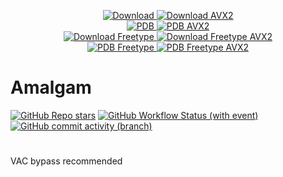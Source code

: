 <p align="center">
  <a href="https://nightly.link/daily3014/amalgam/workflows/msbuild/master/Amalgamx64Release.zip">
    <img src=".github/assets/download.png" alt="Download" width="auto" height="auto">
  </a>
  <a href="https://nightly.link/daily3014/amalgam/workflows/msbuild/master/Amalgamx64ReleaseAVX2.zip">
    <img src=".github/assets/download_avx2.png" alt="Download AVX2" width="auto" height="auto">
  </a>
  <br>
  <a href="https://nightly.link/daily3014/amalgam/workflows/msbuild/master/Amalgamx64ReleasePDB.zip">
    <img src=".github/assets/pdb.png" alt="PDB" width="auto" height="auto">
  </a>
  <a href="https://nightly.link/daily3014/amalgam/workflows/msbuild/master/Amalgamx64ReleaseAVX2PDB.zip">
    <img src=".github/assets/pdb_avx2.png" alt="PDB AVX2" width="auto" height="auto">
  </a>
  <br>
  <a href="https://nightly.link/daily3014/amalgam/workflows/msbuild/master/Amalgamx64ReleaseFreetype.zip">
    <img src=".github/assets/freetype.png" alt="Download Freetype" width="auto" height="auto">
  </a>
  <a href="https://nightly.link/daily3014/amalgam/workflows/msbuild/master/Amalgamx64ReleaseFreetypeAVX2.zip">
    <img src=".github/assets/freetype_avx2.png" alt="Download Freetype AVX2" width="auto" height="auto">
  </a>
  <br>
  <a href="https://nightly.link/daily3014/amalgam/workflows/msbuild/master/Amalgamx64ReleaseFreetypePDB.zip">
    <img src=".github/assets/pdb.png" alt="PDB Freetype" width="auto" height="auto">
  </a>
  <a href="https://nightly.link/daily3014/amalgam/workflows/msbuild/master/Amalgamx64ReleaseFreetypeAVX2PDB.zip">
    <img src=".github/assets/pdb_avx2.png" alt="PDB Freetype AVX2" width="auto" height="auto">
  </a>
</p>

# Amalgam

[![GitHub Repo stars](https://img.shields.io/github/stars/daily3014/amalgam)](/../../stargazers)
[![GitHub Workflow Status (with event)](https://img.shields.io/github/actions/workflow/status/daily3014/amalgam/msbuild.yml?branch=master)](/../../actions)
[![GitHub commit activity (branch)](https://img.shields.io/github/commit-activity/m/daily3014/amalgam)](/../../commits/)

#

VAC bypass recommended